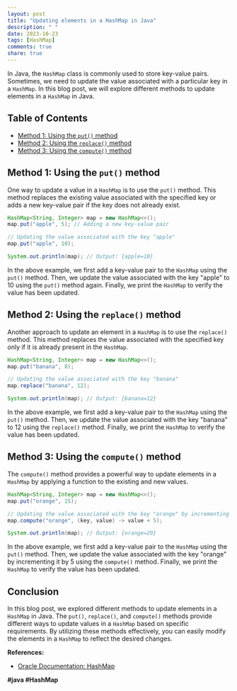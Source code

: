 ```yaml
---
layout: post
title: "Updating elements in a HashMap in Java"
description: " "
date: 2023-10-23
tags: [HashMap]
comments: true
share: true
---
```


In Java, the `HashMap` class is commonly used to store key-value pairs. Sometimes, we need to update the value associated with a particular key in a `HashMap`. In this blog post, we will explore different methods to update elements in a `HashMap` in Java.

## Table of Contents
- [Method 1: Using the `put()` method](#method-1-using-the-put-method)
- [Method 2: Using the `replace()` method](#method-2-using-the-replace-method)
- [Method 3: Using the `compute()` method](#method-3-using-the-compute-method)

## Method 1: Using the `put()` method

One way to update a value in a `HashMap` is to use the `put()` method. This method replaces the existing value associated with the specified key or adds a new key-value pair if the key does not already exist.

```java
HashMap<String, Integer> map = new HashMap<>();
map.put("apple", 5); // Adding a new key-value pair

// Updating the value associated with the key "apple"
map.put("apple", 10); 

System.out.println(map); // Output: {apple=10}
```

In the above example, we first add a key-value pair to the `HashMap` using the `put()` method. Then, we update the value associated with the key "apple" to 10 using the `put()` method again. Finally, we print the `HashMap` to verify the value has been updated.

## Method 2: Using the `replace()` method

Another approach to update an element in a `HashMap` is to use the `replace()` method. This method replaces the value associated with the specified key only if it is already present in the `HashMap`.

```java
HashMap<String, Integer> map = new HashMap<>();
map.put("banana", 8);

// Updating the value associated with the key "banana"
map.replace("banana", 12);

System.out.println(map); // Output: {banana=12}
```

In the above example, we first add a key-value pair to the `HashMap` using the `put()` method. Then, we update the value associated with the key "banana" to 12 using the `replace()` method. Finally, we print the `HashMap` to verify the value has been updated.

## Method 3: Using the `compute()` method

The `compute()` method provides a powerful way to update elements in a `HashMap` by applying a function to the existing and new values.

```java
HashMap<String, Integer> map = new HashMap<>();
map.put("orange", 15);

// Updating the value associated with the key "orange" by incrementing it by 5
map.compute("orange", (key, value) -> value + 5);

System.out.println(map); // Output: {orange=20}
```

In the above example, we first add a key-value pair to the `HashMap` using the `put()` method. Then, we update the value associated with the key "orange" by incrementing it by 5 using the `compute()` method. Finally, we print the `HashMap` to verify the value has been updated.

## Conclusion

In this blog post, we explored different methods to update elements in a `HashMap` in Java. The `put()`, `replace()`, and `compute()` methods provide different ways to update values in a `HashMap` based on specific requirements. By utilizing these methods effectively, you can easily modify the elements in a `HashMap` to reflect the desired changes.

**References:**
- [Oracle Documentation: HashMap](https://docs.oracle.com/en/java/javase/15/docs/api/java.base/java/util/HashMap.html)

**#java #HashMap**